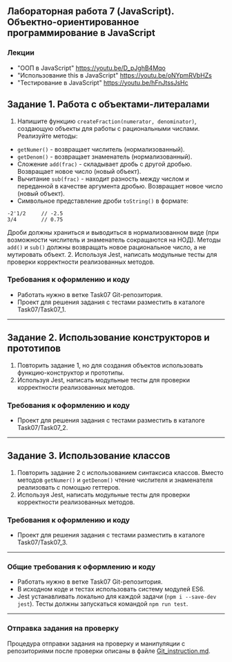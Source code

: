 ## Лабораторная работа 7 (JavaScript). Объектно-ориентированное программирование в JavaScript
### Лекции
* "ООП в JavaScript" https://youtu.be/D_pJghB4Mqo
* "Использование this в JavaScript" https://youtu.be/oNYpmRVbHZs
* "Тестирование в JavaScript" https://youtu.be/hFnJtssJsHc

## Задание 1. Работа с объектами-литералами
1. Напишите функцию `createFraction(numerator, denominator)`, создающую объекты
   для работы с рациональными числами. Реализуйте методы:
* `getNumer()` - возвращает числитель (нормализованный).
* `getDenom()` - возвращает знаменатель (нормализованный).
* Сложение `add(frac)` - складывает дробь с другой дробью. Возвращает новое число (новый объект).
* Вычитание `sub(frac)` - находит разность между числом и переданной в качестве аргумента дробью. Возвращает новое число (новый объект).
* Символьное представление дроби `toString()` в формате:
```
-2'1/2     // -2.5
3/4        // 0.75
```
Дроби должны храниться и выводиться в нормализованном виде (при возможности
числитель и знаменатель сокращаются на НОД).  Методы `add()` и `sub()` должны
возвращать новое рациональное число, а не мутировать объект. 
2. Используя Jest, написать модульные тесты для проверки корректности
   реализованных методов.

### Требования к оформлению и коду
* Работать нужно в ветке Task07 Git-репозитория.
* Проект для решения задания с тестами разместить в каталоге Task07/Task07_1.

- - -

## Задание 2. Использование конструкторов и прототипов
1. Повторить задание 1, но для создания объектов использовать
   функцию-конструктор и прототипы.
2. Используя Jest, написать модульные тесты для проверки корректности
   реализованных методов.

### Требования к оформлению и коду
* Проект для решения задания с тестами разместить в каталоге Task07/Task07_2.

- - -

## Задание 3. Использование классов
1. Повторить задание 2 с использованием синтаксиса классов. Вместо методов
   `getNumer()` и `getDenom()` чтение числителя и знаменателя реализовать с
   помощью геттеров.
2. Используя Jest, написать модульные тесты для проверки корректности
   реализованных методов.

### Требования к оформлению и коду
* Проект для решения задания с тестами разместить в каталоге Task07/Task07_3.

- - -

### Общие требования к оформлению и коду
* Работать нужно в ветке Task07 Git-репозитория.
* В исходном коде и тестах использовать систему модулей ES6.
* Jest устанавливать локально для каждой задачи (`npm i --save-dev jest`). Тесты
  должны запускаться командой `npm run test`.

- - -

### Отправка задания на проверку
Процедура отправки задания на проверку и манипуляции с репозиториями после
проверки описаны в файле [Git_instruction.md](Git_instruction.md).
